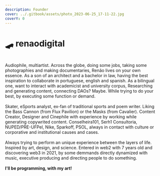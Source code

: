```yaml
---
description: Founder
cover: ../.gitbook/assets/photo_2023-06-25_17-11-22.jpg
coverY: 0
---
```


# 🛹 renaodigital

\
Audiophile, multiartist. Across the globe, doing some jobs, taking some photographies and making documentaries, Renão lives on your own essence. As a son of an architect and a bachelor in law, having the best inspiration to collaborate in portuguese, english and spanish. As a bilingual one, want to interact with academicist and university corpus, Researching and generating content, connecting DAOs? Maybe. While trying to do your best, by executing some function or demand.\
\
Skater, eSports analyst, ex-fan of traditional sports and poem writer. Liking the Bass Cannon (from Flux Pavilion) or the Masks (from Cavalier). Content Creator, Designer and Cinephile with experience by working while generating copywrited content. Conselheira101, Serh1 Consultoria, NUPED/PRE-UFPel, Nike, Sparkoff, PSOL, always in contact with culture or corporative and institutional causes and cases.\
\
Always trying to perform an unique experience between the layers of life. Inspired by art, design, and science. Entered in web2 with 7 years old and discovering web3 in 2021, by some demmands directly dynamized with music, executive producing and directing people to do something. \
\
**I'll be programming, with my art!**
